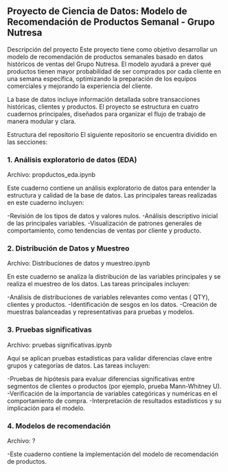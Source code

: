 ## **Proyecto de Ciencia de Datos: Modelo de Recomendación de Productos Semanal - Grupo Nutresa**

Descripción del proyecto
Este proyecto tiene como objetivo desarrollar un modelo de recomendación de productos semanales basado en datos históricos de ventas del Grupo Nutresa. El modelo ayudará a prever qué productos tienen mayor probabilidad de ser comprados por cada cliente en una semana específica, optimizando la preparación de los equipos comerciales y mejorando la experiencia del cliente.

La base de datos incluye información detallada sobre transacciones históricas, clientes y productos. El proyecto se estructura en cuatro cuadernos principales, diseñados para organizar el flujo de trabajo de manera modular y clara.

Estructura del repositorio
El siguiente repositorio se encuentra dividido en las secciones:

### **1. Análisis exploratorio de datos (EDA)**
Archivo: propductos_eda.ipynb

Este cuaderno contiene un análisis exploratorio de datos para entender la estructura y calidad de la base de datos. Las principales tareas realizadas en este cuaderno incluyen:

-Revisión de los tipos de datos y valores nulos.
-Análisis descriptivo inicial de las principales variables.
-Visualización de patrones generales de comportamiento, como tendencias de ventas por cliente y producto.


### **2. Distribución de Datos y Muestreo**
Archivo: Distribuciones de datos y muestreo.ipynb

En este cuaderno se analiza la distribución de las variables principales y se realiza el muestreo de los datos. Las tareas principales incluyen:

-Análisis de distribuciones de variables relevantes como ventas ( QTY), clientes y productos.
-Identificación de sesgos en los datos.
-Creación de muestras balanceadas y representativas para pruebas y modelos.


### **3. Pruebas significativas**
Archivo: pruebas significativas.ipynb

Aquí se aplican pruebas estadísticas para validar diferencias clave entre grupos y categorías de datos. Las tareas incluyen:

-Pruebas de hipótesis para evaluar diferencias significativas entre segmentos de clientes o productos (por ejemplo, prueba Mann-Whitney U).
-Verificación de la importancia de variables categóricas y numéricas en el comportamiento de compra.
-Interpretación de resultados estadísticos y su implicación para el modelo.

### **4. Modelos de recomendación**
Archivo: ?

-Este cuaderno contiene la implementación del modelo de recomendación de productos.
